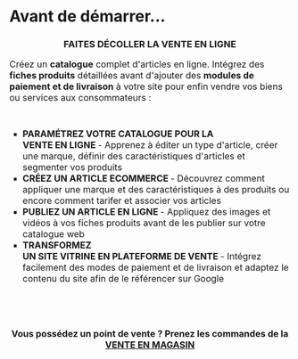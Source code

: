 # Avant de démarrer...


<h3 style="text-align: center;"><strong>FAITES D&Eacute;COLLER LA VENTE EN LIGNE</strong></h3>
<p><span style="font-size: 12pt;">Cr&eacute;ez un <strong>catalogue</strong> complet d'articles en ligne. Int&eacute;grez&nbsp;des <strong>fiches produits</strong> d&eacute;taill&eacute;es avant d'ajouter des <strong>modules de paiement et de livraison</strong> &agrave; votre site pour enfin vendre vos biens ou services aux consommateurs :&nbsp;</span></p>
<p>&nbsp;</p>
<ul style="list-style-type: square;">
<li><span style="font-size: 12pt;"><strong>PARAM&Eacute;TREZ&nbsp;VOTRE CATALOGUE&nbsp;POUR&nbsp;LA VENTE&nbsp;EN&nbsp;LIGNE&nbsp;</strong>- Apprenez &agrave; &eacute;diter un type d'article, cr&eacute;er une marque, d&eacute;finir des caract&eacute;ristiques d'articles et segmenter vos produits</span></li>
<li><span style="font-size: 12pt;"><strong>CR&Eacute;EZ&nbsp;UN ARTICLE ECOMMERCE&nbsp;</strong>- D&eacute;couvrez comment appliquer une marque et des caract&eacute;ristiques &agrave; des produits ou encore comment tarifer et associer vos articles</span></li>
<li><span style="font-size: 12pt;"><strong>PUBLIEZ UN ARTICLE&nbsp;EN LIGNE&nbsp;</strong>- Appliquez des images et vid&eacute;os &agrave; vos fiches produits avant de les publier sur votre catalogue web</span></li>
<li><span style="font-size: 16px;"><strong>TRANSFORMEZ UN&nbsp;SITE&nbsp;VITRINE&nbsp;EN&nbsp;PLATEFORME&nbsp;DE&nbsp;VENTE&nbsp;</strong>- Int&eacute;grez facilement des modes de paiement et de livraison et adaptez le contenu du site afin de le r&eacute;f&eacute;rencer sur Google</span></li>
</ul>
<p><span style="font-size: 16px;">&nbsp;</span></p>


<p style="text-align: center;">&nbsp;</p>
<p style="text-align: center;"><strong><span style="font-size: 12pt;">Vous poss&eacute;dez un point de vente ? Prenez les commandes de la <a title="VENTE EN MAGASIN" href="/start/vente-mag/">VENTE EN MAGASIN</a></span></strong></p>

